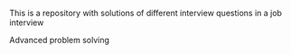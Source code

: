 This is a repository with solutions of different interview questions in a job interview

Advanced problem solving
